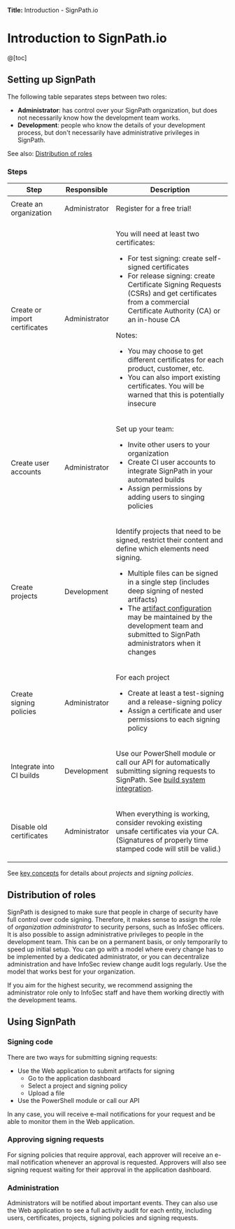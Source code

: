 **Title:** Introduction - SignPath.io

# Introduction to SignPath.io

@[toc]

## Setting up SignPath

The following table separates steps between two roles:

* **Administrator**: has control over your SignPath organization, but does not necessarily know how the development team works.
* **Development**: people who know the details of your development process, but don't necessarily have administrative privileges in SignPath.

See also: [Distribution of roles](#distribution-of-roles)

### Steps

<table>
  <thead>
    <tr>
      <th>Step</th>
      <th>Responsible</th>
      <th>Description</th>
    </tr>
  </thead>

  <tbody>
    <tr>
      <td>Create an organization</td>
      <td>Administrator</td>
      <td>

Register for a free trial!

</td></tr>
    <tr>
      <td>Create or import certificates</td>
      <td>Administrator</td>
      <td>

You will need at least two certificates:

* For test signing: create self-signed certificates
* For release signing: create Certificate Signing Requests (CSRs) and get certificates from a commercial Certificate Authority (CA) or an in-house CA

Notes:

* You may choose to get different certificates for each product, customer, etc.
* You can also import existing certificates. You will be warned that this is potentially insecure

</td></tr>
    <tr>
      <td>Create user accounts</td>
      <td>Administrator</td>
      <td>

Set up your team:

* Invite other users to your organization
* Create CI user accounts to integrate SignPath in your automated builds
* Assign permissions by adding users to singing policies

</td></tr>
    <tr>
      <td>Create projects</td>
      <td>Development</td>
      <td>

Identify projects that need to be signed, restrict their content and define which elements need signing.

* Multiple files can be signed in a single step (includes deep signing of nested artifacts)
* The [artifact configuration] may be maintained by the development team and submitted to SignPath administrators when it changes

</td>
    </tr>
    <tr>
      <td>Create signing policies</td>
      <td>Administrator</td>
      <td>

For each project
  
* Create at least a test-signing and a release-signing policy
* Assign a certificate and user permissions to each signing policy

</td></tr>
    <tr>
      <td>Integrate into CI builds</td>
      <td>Development</td>
      <td>

Use our PowerShell module or call our API for automatically submitting signing requests to SignPath. See [build system integration].
</td>
    </tr>
    <tr>
      <td>Disable old certificates</td>
      <td>Administrator</td>
      <td>

When everything is working, consider revoking existing unsafe certificates via your CA. (Signatures of properly time stamped code will still be valid.)

</td></tr>
  </tbody>
</table>

See [key concepts] for details about *projects* and *signing policies*.

## Distribution of roles

SignPath is designed to make sure that people in charge of security have full control over code signing. Therefore, it makes sense to assign the role of *organization administrator* to security persons, such as InfoSec officers. It is also possible to assign administrative privileges to people in the development team. This can be on a permanent basis, or only temporarily to speed up initial setup. You can go with a model where every change has to be implemented by a dedicated administrator, or you can decentralize administration and have InfoSec review change audit logs regularly. Use the model that works best for your organization.

If you aim for the highest security, we recommend assigning the administrator role only to InfoSec staff and have them working directly with the development teams.

## Using SignPath

### Signing code

There are two ways for submitting signing requests:

* Use the Web application to submit artifacts for signing
  * Go to the application dashboard
  * Select a project and signing policy
  * Upload a file
* Use the PowerShell module or call our API

In any case, you will receive e-mail notifications for your request and be able to monitor them in the Web application.

### Approving signing requests

For signing policies that require approval, each approver will receive an e-mail notification whenever an approval is requested. Approvers will also see signing request waiting for their approval in the application dashboard.

### Administration

Administrators will be notified about important events. They can also use the Web application to see a full activity audit for each entity, including users, certificates, projects, signing policies and signing requests.

[key concepts]: 2_key_concepts.md.html
[artifact configuration]: 3_artifact_configuration.md.html
[build system integration]: 4_build_integration.md.html